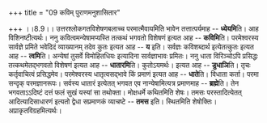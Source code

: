 +++
title = "09 कविम् पुराणमनुशासितार"

+++
।।8.9।। उत्तरश्लोकगतविशेषणबलाच्च परमात्मैवायमिति भावेन तत्तात्पर्यमाह --
**ध्येयमि**ति। आह विशिनष्टीत्यर्थः। ननु कवित्वमन्येषामप्यस्ति तत्कथं
भगवतो विशेषणं इत्यत आह -- **कविमि**ति। परमेश्वरस्य सार्वज्ञे प्रमिते
भवेदिदं व्याख्यानम् तदेव कुतः इत्यत आह -- **य** इति। सर्वज्ञः
कविशब्दार्थ इत्येतत्कुतः इत्यत आह -- **त्वमि**ति। अन्येषां तुसर्वे
विमोहितधियः इत्यादिना सार्वज्ञाभावः प्रमितः। ननु धाता विरिञ्चोऽपि
प्रसिद्धः तत्कथमेतद्भगवतो विशेषणं इत्यत आह -- **धातारमि**ति।
कुतोऽयमर्थः। इत्यत आह -- **डुधाञि**ति। तृचः कर्तृवाचित्वं प्रसिद्धमेव।
परमेश्वरस्य धातृत्वसद्भावे किं प्रमाणं इत्यत आह -- **धाते**ति। विधाता
कर्ता। परमा सन्दृक् परमज्ञानरूपः। सर्वस्य धातारं इत्येतत् भगवत एव
नान्येषामित्यत्र प्रमाणमाह -- **ब्रह्मे**ति। तेन भगवताऽऽदिष्टं दत्तं फलं
सुखं यस्यां सा तथोक्ता। मोक्षधर्मे कथितमिति शेषः। तमसः परस्तादित्येतत्
आदित्यादिसाधारणं इत्यतो द्वेधा सप्रमाणकं व्याचष्टे -- **तमस** इति।
स्थितमिति शेषोक्तिः। अप्राकृतविग्रहमित्यर्थः।
